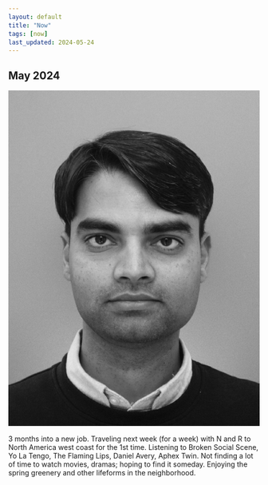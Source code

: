 ```yaml
---
layout: default
title: "Now"
tags: [now]
last_updated: 2024-05-24
---
```

## May 2024

<img class="center-fit" src="/files/me2.jpeg" alt="May 2024" id="left"/>
<p>
  3 months into a new job.  Traveling next week (for a week) with N and R to North America west coast for the 1st time. Listening to Broken Social Scene, Yo La Tengo, The Flaming Lips, Daniel Avery, Aphex Twin.  Not finding a lot of time to watch movies, dramas; hoping to find it someday.  Enjoying the spring greenery and other lifeforms in the neighborhood.
</p>
